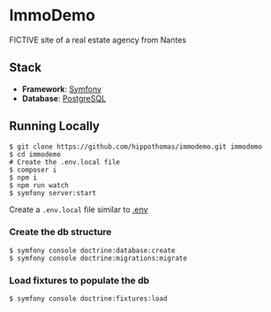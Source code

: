 # ImmoDemo

FICTIVE site of a real estate agency from Nantes

## Stack
- **Framework**: [Symfony](https://symfony.com/)
- **Database**: [PostgreSQL](https://www.postgresql.org/)

## Running Locally
```shell
$ git clone https://github.com/hippothomas/immodemo.git immodemo
$ cd immodemo
# Create the .env.local file
$ composer i
$ npm i
$ npm run watch
$ symfony server:start
```

Create a `.env.local` file similar to [.env](.env)

### Create the db structure
```shell
$ symfony console doctrine:database:create
$ symfony console doctrine:migrations:migrate
```

### Load fixtures to populate the db
```shell
$ symfony console doctrine:fixtures:load
```
